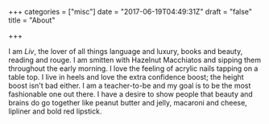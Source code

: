 +++
categories = ["misc"]
date = "2017-06-19T04:49:31Z"
draft = "false"
title = "About"

+++

I am *Liv*, the lover of all things language and luxury, books and beauty, reading and rouge. I am smitten with Hazelnut Macchiatos and sipping them throughout the early morning. I love the feeling of acrylic nails tapping on a table top. I live in heels and love the extra confidence boost; the height boost isn't bad either. I am a teacher-to-be and my goal is to be the most fashionable one out there. I have a desire to show people that beauty and brains do go together like peanut butter and jelly, macaroni and cheese, lipliner and bold red lipstick.
